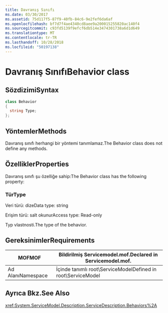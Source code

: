 ```yaml
---
title: Davranış Sınıfı
ms.date: 03/30/2017
ms.assetid: 75d117f5-87f9-40fb-84c6-9e2fef6da6af
ms.openlocfilehash: bf7d7f4ae4340cd8aee9a200015255820ac140f4
ms.sourcegitcommit: c93fd5139f9efcf6db514e3474301738a6d1d649
ms.translationtype: MT
ms.contentlocale: tr-TR
ms.lasthandoff: 10/28/2018
ms.locfileid: "50197138"
---
```

# <a name="behavior-class"></a><span data-ttu-id="bcccf-102">Davranış Sınıfı</span><span class="sxs-lookup"><span data-stu-id="bcccf-102">Behavior class</span></span>
## <a name="syntax"></a><span data-ttu-id="bcccf-103">Sözdizimi</span><span class="sxs-lookup"><span data-stu-id="bcccf-103">Syntax</span></span>  
  
```csharp
class Behavior  
{  
  string Type;  
};  
```  
  
## <a name="methods"></a><span data-ttu-id="bcccf-104">Yöntemler</span><span class="sxs-lookup"><span data-stu-id="bcccf-104">Methods</span></span>  
 <span data-ttu-id="bcccf-105">Davranış sınıfı herhangi bir yöntemi tanımlamaz.</span><span class="sxs-lookup"><span data-stu-id="bcccf-105">The Behavior class does not define any methods.</span></span>  
  
## <a name="properties"></a><span data-ttu-id="bcccf-106">Özellikler</span><span class="sxs-lookup"><span data-stu-id="bcccf-106">Properties</span></span>  
 <span data-ttu-id="bcccf-107">Davranış sınıfı şu özelliğe sahip:</span><span class="sxs-lookup"><span data-stu-id="bcccf-107">The Behavior class has the following property:</span></span>  
  
### <a name="type"></a><span data-ttu-id="bcccf-108">Tür</span><span class="sxs-lookup"><span data-stu-id="bcccf-108">Type</span></span>  
 <span data-ttu-id="bcccf-109">Veri türü: dize</span><span class="sxs-lookup"><span data-stu-id="bcccf-109">Data type: string</span></span>  
  
 <span data-ttu-id="bcccf-110">Erişim türü: salt okunur</span><span class="sxs-lookup"><span data-stu-id="bcccf-110">Access type: Read-only</span></span>  
  
 <span data-ttu-id="bcccf-111">Typ vlastnosti.</span><span class="sxs-lookup"><span data-stu-id="bcccf-111">The type of the behavior.</span></span>  
  
## <a name="requirements"></a><span data-ttu-id="bcccf-112">Gereksinimler</span><span class="sxs-lookup"><span data-stu-id="bcccf-112">Requirements</span></span>  
  
|<span data-ttu-id="bcccf-113">MOF</span><span class="sxs-lookup"><span data-stu-id="bcccf-113">MOF</span></span>|<span data-ttu-id="bcccf-114">Bildirilmiş Servicemodel.mof.</span><span class="sxs-lookup"><span data-stu-id="bcccf-114">Declared in Servicemodel.mof.</span></span>|  
|---------|-----------------------------------|  
|<span data-ttu-id="bcccf-115">Ad Alanı</span><span class="sxs-lookup"><span data-stu-id="bcccf-115">Namespace</span></span>|<span data-ttu-id="bcccf-116">İçinde tanımlı root\ServiceModel</span><span class="sxs-lookup"><span data-stu-id="bcccf-116">Defined in root\ServiceModel</span></span>|  
  
## <a name="see-also"></a><span data-ttu-id="bcccf-117">Ayrıca Bkz.</span><span class="sxs-lookup"><span data-stu-id="bcccf-117">See Also</span></span>  
 <xref:System.ServiceModel.Description.ServiceDescription.Behaviors%2A>
